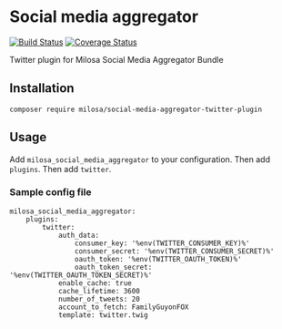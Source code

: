 # Social media aggregator
[![Build Status](https://travis-ci.org/milosa/social-media-aggregator-twitter-plugin.svg?branch=master)](https://travis-ci.org/milosa/social-media-aggregator-twitter-plugin)
[![Coverage Status](https://coveralls.io/repos/github/milosa/social-media-aggregator-twitter-plugin/badge.svg?branch=master)](https://coveralls.io/github/milosa/social-media-aggregator-twitter-plugin?branch=master)

Twitter plugin for Milosa Social Media Aggregator Bundle
  
## Installation

`composer require milosa/social-media-aggregator-twitter-plugin`

## Usage

Add `milosa_social_media_aggregator` to your configuration.
Then add `plugins`. Then add `twitter`.

### Sample config file
    milosa_social_media_aggregator:
        plugins:
            twitter:
                auth_data:
                    consumer_key: '%env(TWITTER_CONSUMER_KEY)%'
                    consumer_secret: '%env(TWITTER_CONSUMER_SECRET)%'
                    oauth_token: '%env(TWITTER_OAUTH_TOKEN)%'
                    oauth_token_secret: '%env(TWITTER_OAUTH_TOKEN_SECRET)%'
                enable_cache: true
                cache_lifetime: 3600
                number_of_tweets: 20
                account_to_fetch: FamilyGuyonFOX
                template: twitter.twig